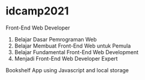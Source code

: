 # idcamp2021
Front-End Web Developer
<ol>
  <li>Belajar Dasar Pemrograman Web</li>
  <li>Belajar Membuat Front-End Web untuk Pemula</li>
  <li>Belajar Fundamental Front-End Web Development</li>
  <li>Menjadi Front-End Web Developer Expert</li>
</ol>

<p>Bookshelf App using Javascript and local storage</p>
